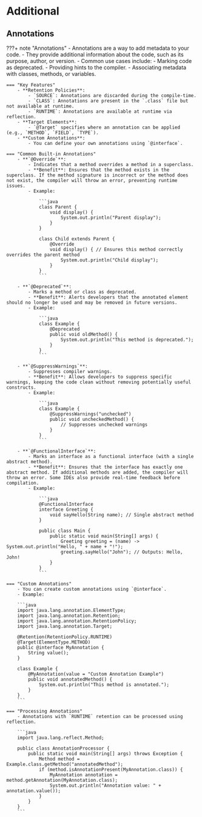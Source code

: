 # Additional

## Annotations

???+ note "Annotations"
    - Annotations are a way to add metadata to your code.
    - They provide additional information about the code, such as its purpose, author, or version.
    - Common use cases include:
        - Marking code as deprecated.
        - Providing hints to the compiler.
        - Associating metadata with classes, methods, or variables.

    === "Key Features"
        - **Retention Policies**:
            - `SOURCE`: Annotations are discarded during the compile-time.
            - `CLASS`: Annotations are present in the `.class` file but not available at runtime.
            - `RUNTIME`: Annotations are available at runtime via reflection.
        - **Target Elements**:
            - `@Target` specifies where an annotation can be applied (e.g., `METHOD`, `FIELD`, `TYPE`).
        - **Custom Annotations**:
            - You can define your own annotations using `@interface`.

    === "Common Built-in Annotations"
        - **`@Override`**: 
            - Indicates that a method overrides a method in a superclass.
            - **Benefit**: Ensures that the method exists in the superclass. If the method signature is incorrect or the method does not exist, the compiler will throw an error, preventing runtime issues.
            - Example:

                ```java
                class Parent {
                    void display() {
                        System.out.println("Parent display");
                    }
                }

                class Child extends Parent {
                    @Override
                    void display() { // Ensures this method correctly overrides the parent method
                        System.out.println("Child display");
                    }
                }
                ```

        - **`@Deprecated`**: 
            - Marks a method or class as deprecated.
            - **Benefit**: Alerts developers that the annotated element should no longer be used and may be removed in future versions.
            - Example:

                ```java
                class Example {
                    @Deprecated
                    public void oldMethod() {
                        System.out.println("This method is deprecated.");
                    }
                }
                ```

        - **`@SuppressWarnings`**: 
            - Suppresses compiler warnings.
            - **Benefit**: Allows developers to suppress specific warnings, keeping the code clean without removing potentially useful constructs.
            - Example:

                ```java
                class Example {
                    @SuppressWarnings("unchecked")
                    public void uncheckedMethod() {
                        // Suppresses unchecked warnings
                    }
                }
                ```

        - **`@FunctionalInterface`**: 
            - Marks an interface as a functional interface (with a single abstract method).
            - **Benefit**: Ensures that the interface has exactly one abstract method. If additional methods are added, the compiler will throw an error. Some IDEs also provide real-time feedback before compilation.
            - Example:

                ```java
                @FunctionalInterface
                interface Greeting {
                    void sayHello(String name); // Single abstract method
                }

                public class Main {
                    public static void main(String[] args) {
                        Greeting greeting = (name) -> System.out.println("Hello, " + name + "!");
                        greeting.sayHello("John"); // Outputs: Hello, John!
                    }
                }
                ```

    === "Custom Annotations"
        - You can create custom annotations using `@interface`.
        - Example:

        ```java
        import java.lang.annotation.ElementType;
        import java.lang.annotation.Retention;
        import java.lang.annotation.RetentionPolicy;
        import java.lang.annotation.Target;

        @Retention(RetentionPolicy.RUNTIME)
        @Target(ElementType.METHOD)
        public @interface MyAnnotation {
            String value();
        }

        class Example {
            @MyAnnotation(value = "Custom Annotation Example")
            public void annotatedMethod() {
                System.out.println("This method is annotated.");
            }
        }
        ```

    === "Processing Annotations"
        - Annotations with `RUNTIME` retention can be processed using reflection.

        ```java
        import java.lang.reflect.Method;

        public class AnnotationProcessor {
            public static void main(String[] args) throws Exception {
                Method method = Example.class.getMethod("annotatedMethod");
                if (method.isAnnotationPresent(MyAnnotation.class)) {
                    MyAnnotation annotation = method.getAnnotation(MyAnnotation.class);
                    System.out.println("Annotation value: " + annotation.value());
                }
            }
        }
        ```